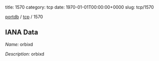 title: 1570
category: tcp
date: 1970-01-01T00:00:00+0000
slug: tcp/1570

[portdb](/) / [tcp](/category/tcp.html) / 1570


## IANA Data

_Name:_ orbixd

_Description:_ orbixd

